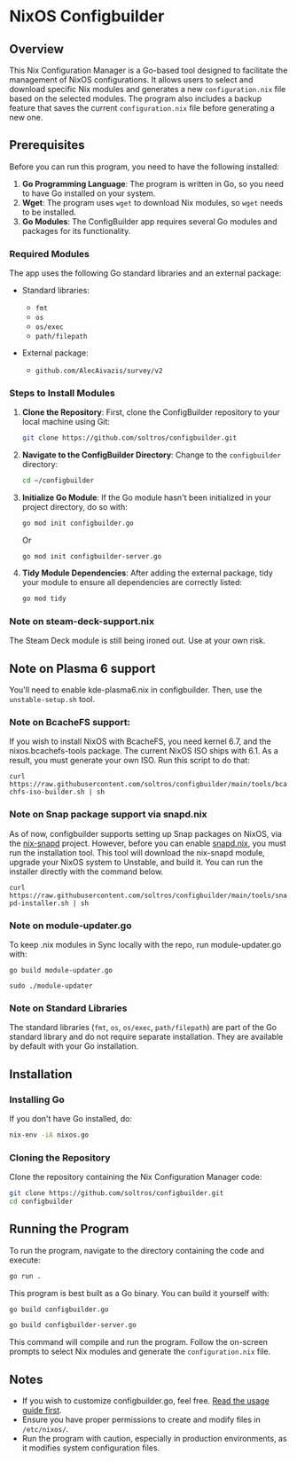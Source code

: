 
# NixOS Configbuilder

## Overview

This Nix Configuration Manager is a Go-based tool designed to facilitate the management of NixOS configurations. It allows users to select and download specific Nix modules and generates a new `configuration.nix` file based on the selected modules. The program also includes a backup feature that saves the current `configuration.nix` file before generating a new one.

## Prerequisites

Before you can run this program, you need to have the following installed:

1. **Go Programming Language**: The program is written in Go, so you need to have Go installed on your system.
2. **Wget**: The program uses `wget` to download Nix modules, so `wget` needs to be installed.
3. **Go Modules**: The ConfigBuilder app requires several Go modules and packages for its functionality.

### Required Modules

The app uses the following Go standard libraries and an external package:

- Standard libraries:
  - `fmt`
  - `os`
  - `os/exec`
  - `path/filepath`

- External package:
  - `github.com/AlecAivazis/survey/v2`

### Steps to Install Modules

1. **Clone the Repository**: First, clone the ConfigBuilder repository to your local machine using Git:
    ```sh
    git clone https://github.com/soltros/configbuilder.git
    ```

2. **Navigate to the ConfigBuilder Directory**: Change to the `configbuilder` directory:
    ```sh
    cd ~/configbuilder
    ```

3. **Initialize Go Module**: If the Go module hasn't been initialized in your project directory, do so with:
    ```sh
    go mod init configbuilder.go
    ```

    Or

   ```
   go mod init configbuilder-server.go
   ```

4. **Tidy Module Dependencies**: After adding the external package, tidy your module to ensure all dependencies are correctly listed:
    ```sh
    go mod tidy
    ```
### Note on steam-deck-support.nix
The Steam Deck module is still being ironed out. Use at your own risk. 

## Note on Plasma 6 support
You'll need to enable kde-plasma6.nix in configbuilder. Then, use the ``unstable-setup.sh`` tool.

### Note on BcacheFS support:
If you wish to install NixOS with BcacheFS, you need kernel 6.7, and the nixos.bcachefs-tools package. The current NixOS ISO ships with 6.1. As a result, you must generate your own ISO. Run this script to do that:

``curl https://raw.githubusercontent.com/soltros/configbuilder/main/tools/bcachfs-iso-builder.sh | sh``

### Note on Snap package support via snapd.nix
As of now, configbuilder supports setting up Snap packages on NixOS, via the [nix-snapd](https://github.com/io12/nix-snapd) project. However, before you can enable [snapd.nix](https://github.com/soltros/configbuilder/blob/main/modules/snapd.nix), you must run the installation tool. This tool will download the nix-snapd module, upgrade your NixOS system to Unstable, and build it. You can run the installer directly with the command below. 

``curl https://raw.githubusercontent.com/soltros/configbuilder/main/tools/snapd-installer.sh | sh``
### Note on module-updater.go
To keep .nix modules in Sync locally with the repo, run module-updater.go with:

``go build module-updater.go``


``sudo ./module-updater``

### Note on Standard Libraries

The standard libraries (`fmt`, `os`, `os/exec`, `path/filepath`) are part of the Go standard library and do not require separate installation. They are available by default with your Go installation.

## Installation

### Installing Go

If you don't have Go installed, do:

```sh
nix-env -iA nixos.go
```
### Cloning the Repository

Clone the repository containing the Nix Configuration Manager code:
```sh
git clone https://github.com/soltros/configbuilder.git
cd configbuilder
```

## Running the Program

To run the program, navigate to the directory containing the code and execute:
```sh
go run .
```
This program is best built as a Go binary. You can build it yourself with:
```sh
go build configbuilder.go

go build configbuilder-server.go
```
This command will compile and run the program. Follow the on-screen prompts to select Nix modules and generate the `configuration.nix` file.

## Notes

- If you wish to customize configbuilder.go, feel free. [Read the usage guide first](https://github.com/soltros/configbuilder/blob/main/USAGE.md).
- Ensure you have proper permissions to create and modify files in `/etc/nixos/`.
- Run the program with caution, especially in production environments, as it modifies system configuration files.
